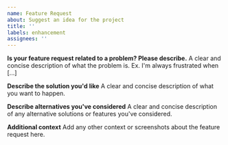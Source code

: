 ```yaml
---
name: Feature Request
about: Suggest an idea for the project
title: ''
labels: enhancement
assignees: ''
---
```


**Is your feature request related to a problem? Please describe.**
A clear and concise description of what the problem is. Ex. I'm always
frustrated when [...]

**Describe the solution you'd like**
A clear and concise description of what you want to happen.

**Describe alternatives you've considered**
A clear and concise description of any alternative solutions or features you've
considered.

**Additional context**
Add any other context or screenshots about the feature request here.
